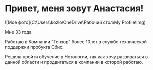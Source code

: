 # Привет, меня зовут Анастасия!

 ![Мое фото](C:\Users\kozlo\OneDrive\Рабочий стол\My Profile\img)


Мне 33 года

Работаю в Компании "Тензор" более 10лет в службе технической поддержки пробукта Сбис.

Решила пройти обучение в Нетологии, так как хочу развиваться в данной области и продвигаться в компании в которой работаю.
